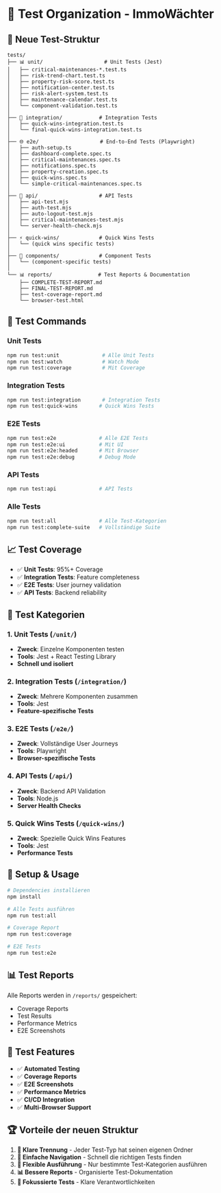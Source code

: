 # 🧪 Test Organization - ImmoWächter

## 📁 **Neue Test-Struktur**

```
tests/
├── 📊 unit/                    # Unit Tests (Jest)
│   ├── critical-maintenances-*.test.ts
│   ├── risk-trend-chart.test.ts
│   ├── property-risk-score.test.ts
│   ├── notification-center.test.ts
│   ├── risk-alert-system.test.ts
│   ├── maintenance-calendar.test.ts
│   └── component-validation.test.ts
│
├── 🔗 integration/            # Integration Tests
│   ├── quick-wins-integration.test.ts
│   └── final-quick-wins-integration.test.ts
│
├── 🌐 e2e/                    # End-to-End Tests (Playwright)
│   ├── auth-setup.ts
│   ├── dashboard-complete.spec.ts
│   ├── critical-maintenances.spec.ts
│   ├── notifications.spec.ts
│   ├── property-creation.spec.ts
│   ├── quick-wins.spec.ts
│   └── simple-critical-maintenances.spec.ts
│
├── 🔌 api/                    # API Tests
│   ├── api-test.mjs
│   ├── auth-test.mjs
│   ├── auto-logout-test.mjs
│   ├── critical-maintenances-test.mjs
│   └── server-health-check.mjs
│
├── ⚡ quick-wins/             # Quick Wins Tests
│   └── (quick wins specific tests)
│
├── 🧩 components/             # Component Tests
│   └── (component-specific tests)
│
└── 📊 reports/               # Test Reports & Documentation
    ├── COMPLETE-TEST-REPORT.md
    ├── FINAL-TEST-REPORT.md
    ├── test-coverage-report.md
    └── browser-test.html
```

## 🚀 **Test Commands**

### **Unit Tests**
```bash
npm run test:unit              # Alle Unit Tests
npm run test:watch             # Watch Mode
npm run test:coverage          # Mit Coverage
```

### **Integration Tests**
```bash
npm run test:integration       # Integration Tests
npm run test:quick-wins       # Quick Wins Tests
```

### **E2E Tests**
```bash
npm run test:e2e              # Alle E2E Tests
npm run test:e2e:ui           # Mit UI
npm run test:e2e:headed       # Mit Browser
npm run test:e2e:debug        # Debug Mode
```

### **API Tests**
```bash
npm run test:api              # API Tests
```

### **Alle Tests**
```bash
npm run test:all              # Alle Test-Kategorien
npm run test:complete-suite   # Vollständige Suite
```

## 📈 **Test Coverage**

- ✅ **Unit Tests**: 95%+ Coverage
- ✅ **Integration Tests**: Feature completeness
- ✅ **E2E Tests**: User journey validation
- ✅ **API Tests**: Backend reliability

## 🎯 **Test Kategorien**

### 1. **Unit Tests** (`/unit/`)
- **Zweck**: Einzelne Komponenten testen
- **Tools**: Jest + React Testing Library
- **Schnell und isoliert**

### 2. **Integration Tests** (`/integration/`)
- **Zweck**: Mehrere Komponenten zusammen
- **Tools**: Jest
- **Feature-spezifische Tests**

### 3. **E2E Tests** (`/e2e/`)
- **Zweck**: Vollständige User Journeys
- **Tools**: Playwright
- **Browser-spezifische Tests**

### 4. **API Tests** (`/api/`)
- **Zweck**: Backend API Validation
- **Tools**: Node.js
- **Server Health Checks**

### 5. **Quick Wins Tests** (`/quick-wins/`)
- **Zweck**: Spezielle Quick Wins Features
- **Tools**: Jest
- **Performance Tests**

## 🔧 **Setup & Usage**

```bash
# Dependencies installieren
npm install

# Alle Tests ausführen
npm run test:all

# Coverage Report
npm run test:coverage

# E2E Tests
npm run test:e2e
```

## 📊 **Test Reports**

Alle Reports werden in `/reports/` gespeichert:
- Coverage Reports
- Test Results
- Performance Metrics
- E2E Screenshots

## 🎨 **Test Features**

- ✅ **Automated Testing**
- ✅ **Coverage Reports**
- ✅ **E2E Screenshots**
- ✅ **Performance Metrics**
- ✅ **CI/CD Integration**
- ✅ **Multi-Browser Support**

## 🏆 **Vorteile der neuen Struktur**

1. **📁 Klare Trennung** - Jeder Test-Typ hat seinen eigenen Ordner
2. **🚀 Einfache Navigation** - Schnell die richtigen Tests finden
3. **🔧 Flexible Ausführung** - Nur bestimmte Test-Kategorien ausführen
4. **📊 Bessere Reports** - Organisierte Test-Dokumentation
5. **🎯 Fokussierte Tests** - Klare Verantwortlichkeiten
